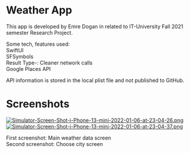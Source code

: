 # Weather App

This app is developed by Emre Dogan in related to IT-University Fall 2021 semester Research Project.  <br />

Some tech, features used:<br />
SwiftUI<br />
SFSymbols<br />
Result Type-: Cleaner network calls<br />
Google Places API<br />

API information is stored in the local plist file and not published to GitHub.<br />

# Screenshots
[![Simulator-Screen-Shot-i-Phone-13-mini-2022-01-06-at-23-04-26.png](https://i.postimg.cc/gkxRn0pV/Simulator-Screen-Shot-i-Phone-13-mini-2022-01-06-at-23-04-26.png)](https://postimg.cc/dLKDfwL3)
[![Simulator-Screen-Shot-i-Phone-13-mini-2022-01-06-at-23-04-37.png](https://i.postimg.cc/mDTCDNZk/Simulator-Screen-Shot-i-Phone-13-mini-2022-01-06-at-23-04-37.png)](https://postimg.cc/kVhBYSbP)

First screenshot: Main weather data screen <br />
Second screenshot: Choose city screen<br />

